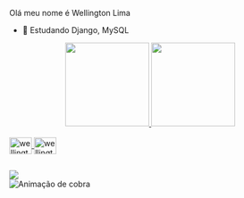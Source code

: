 Olá meu nome é Wellington Lima

- 🌱 Estudando Django, MySQL

<div align="center">
  <a href="https://github.com/wellington917">
  <img height="150em" src="https://github-readme-stats.vercel.app/api?username=wellington917&show_icons=true&theme=dracula&include_all_commits=true&count_private=true"/>
  <img height="150em" src="https://github-readme-stats.vercel.app/api/top-langs/?username=wellington917&layout=compact&langs_count=7&theme=dracula"/>
</div>
  
<div style="display: inline_block"><br>  
 <img align="center" alt="wellington917" height="30" width="40" src="https://cdn.jsdelivr.net/gh/devicons/devicon/icons/python/python-original.svg" />
 <img align="center" alt="wellington917" height="30" width="40" src="https://cdn.jsdelivr.net/gh/devicons/devicon/icons/django/django-plain.svg" />
</div>
  
  ##
  
<div>
  <a href = "mailto:wellington97124582@gmail.com"><img src="https://img.shields.io/badge/Gmail-D14836?style=for-the-badge&logo=gmail&logoColor=white" destino ="_blank"></a>
</div
  
![ Animação de cobra ](https://github.com/wellington917/wellington917/blob/output/github-contribution-grid-snake.svg)
   
   
